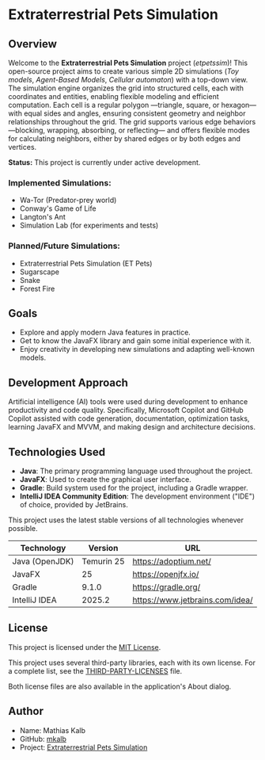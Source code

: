 # Extraterrestrial Pets Simulation

## Overview

Welcome to the **Extraterrestrial Pets Simulation** project (_etpetssim_)!
This open-source project aims to create various simple 2D simulations (_Toy models_, _Agent-Based Models_, _Cellular
automaton_) with a top-down view.
The simulation engine organizes the grid into structured cells, each with coordinates and entities, enabling flexible
modeling and efficient computation.
Each cell is a regular polygon —triangle, square, or hexagon— with equal sides and angles, ensuring consistent geometry
and neighbor relationships throughout the grid.
The grid supports various edge behaviors —blocking, wrapping, absorbing, or reflecting— and offers flexible modes for
calculating neighbors, either by shared edges or by both edges and vertices.

**Status:** This project is currently under active development.

### Implemented Simulations:

- Wa-Tor (Predator-prey world)
- Conway's Game of Life
- Langton's Ant
- Simulation Lab (for experiments and tests)

### Planned/Future Simulations:

- Extraterrestrial Pets Simulation (ET Pets)
- Sugarscape
- Snake
- Forest Fire

## Goals

- Explore and apply modern Java features in practice.
- Get to know the JavaFX library and gain some initial experience with it.
- Enjoy creativity in developing new simulations and adapting well-known models.

## Development Approach

Artificial intelligence (AI) tools were used during development to enhance productivity and code quality. Specifically,
Microsoft Copilot and GitHub Copilot assisted with code generation, documentation, optimization tasks, learning JavaFX
and MVVM, and making design and architecture decisions.

## Technologies Used

- **Java**: The primary programming language used throughout the project.
- **JavaFX**: Used to create the graphical user interface.
- **Gradle**: Build system used for the project, including a Gradle wrapper.
- **IntelliJ IDEA Community Edition**: The development environment ("IDE") of choice, provided by JetBrains.

This project uses the latest stable versions of all technologies whenever possible.

| Technology     | Version    | URL                             |
|----------------|------------|---------------------------------|
| Java (OpenJDK) | Temurin 25 | https://adoptium.net/           |
| JavaFX         | 25         | https://openjfx.io/             |
| Gradle         | 9.1.0      | https://gradle.org/             |
| IntelliJ IDEA  | 2025.2     | https://www.jetbrains.com/idea/ |

## License

This project is licensed under the [MIT License](LICENSE).

This project uses several third-party libraries, each with its own license.
For a complete list, see the [THIRD-PARTY-LICENSES](THIRD-PARTY-LICENSES) file.

Both license files are also available in the application's About dialog.

## Author

- Name: Mathias Kalb
- GitHub: [mkalb](https://github.com/mkalb)
- Project: [Extraterrestrial Pets Simulation](https://github.com/mkalb/etpetssim)

